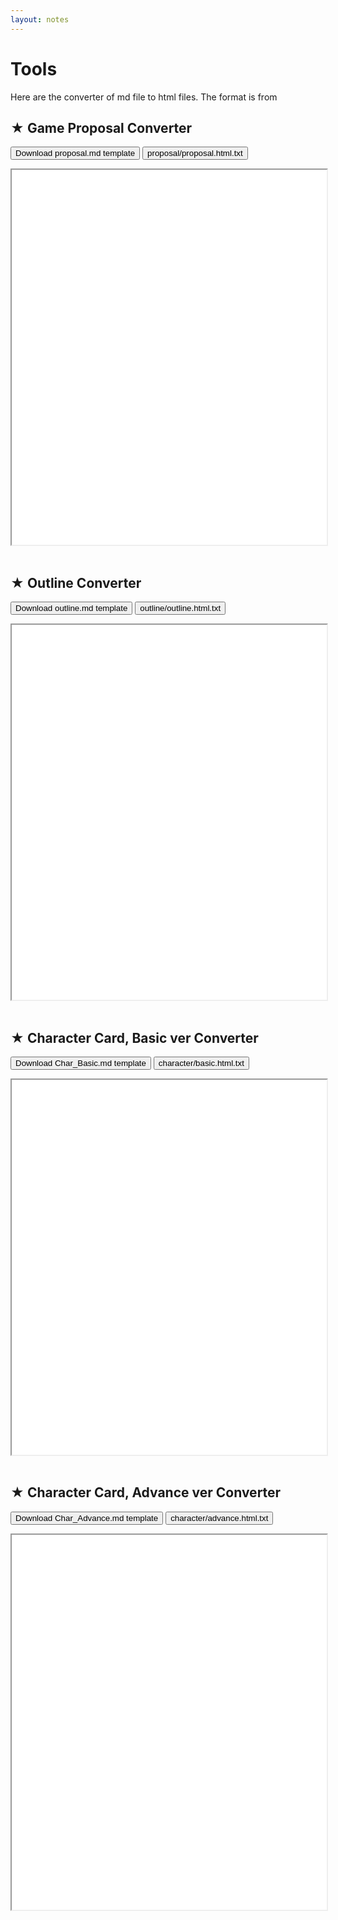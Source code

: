 ```yaml
---
layout: notes
---
```


# Tools

Here are the converter of md file to html files.
The format is from


## ★ Game Proposal Converter
<button class="download-template" data-path="proposal/proposal.md">Download proposal.md template</button>
<button class="md2html-converter" data-target-iframe="gameProposalPreview">proposal/proposal.html.txt</button>
<iframe id="gameProposalPreview" width="100%" height="600px" style="background-color: white;"></iframe>
<br><br>

## ★ Outline Converter
<button class="download-template" data-path="outline/outline.md">Download outline.md template</button>
<button class="md2html-converter" data-target-iframe="gameOutlinePreview">outline/outline.html.txt</button>
<iframe id="gameOutlinePreview" width="100%" height="600px" style="background-color: white;"></iframe>
<br><br>

## ★ Character Card, Basic ver Converter
<button class="download-template" data-path="character/basic.md">Download Char_Basic.md template</button>
<button class="md2html-converter" data-target-iframe="CharBasicPreview">character/basic.html.txt</button>
<iframe id="CharBasicPreview" width="100%" height="600px" style="background-color: white;"></iframe>
<br><br>

## ★ Character Card, Advance ver Converter
<button class="download-template" data-path="character/advance.md">Download Char_Advance.md template</button>
<button class="md2html-converter" data-target-iframe="CharAdvPreview">character/advance.html.txt</button>
<iframe id="CharAdvPreview" width="100%" height="600px" style="background-color: white;"></iframe>
<br><br>


<script>
    document.querySelectorAll('.download-template').forEach(button => {
        button.addEventListener('click', function() {
            // Retrieve the file path from the button's data-path attribute
            var filePath = this.getAttribute('data-path');
            // Create a new <a> element
            var link = document.createElement('a');
            // Set the href to the file path, assuming files are in a publicly accessible directory
            link.href = './' + filePath;
            // Use the download attribute to specify the filename; this can be tailored as needed
            link.download = filePath.substring(filePath.lastIndexOf('/') + 1);
            // Append the <a> element to the body (temporarily) to make it clickable
            document.body.appendChild(link);
            // Programmatically click the <a> element to trigger the download
            link.click();
            // Remove the <a> element from the body
            document.body.removeChild(link);
        });
    });
</script>

<script type="text/javascript">
    document.addEventListener('DOMContentLoaded', function() {
        // Select all converter buttons
        var converterButtons = document.querySelectorAll('.md2html-converter');
        
        // Add click event listener to each button
        converterButtons.forEach(function(button) {
            button.addEventListener('click', function() {
                // Derive the HTML file path from the button's content
                var htmlFilePath = this.textContent;
                
                // Find the target iframe ID from the button's data attribute
                var targetIframeID = this.getAttribute('data-target-iframe');
                
                // Find the target iframe by ID
                var targetIframe = document.getElementById(targetIframeID);
                
                // Update the 'src' attribute of the iframe with the derived path
                targetIframe.src = htmlFilePath;
            });
        });
    });
</script>
